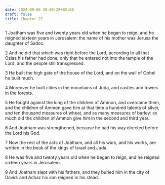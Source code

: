 ```yaml
---
date: 2024-09-06 20:00:28+02:00
draft: false
title: Chapter 27
---
```




1 Joatham was five and twenty years old when he began to reign, and he reigned sixteen years in Jerusalem: the name of his mother was Jerusa the daughter of Sadoc.

2 And he did that which was right before the Lord, according to all that Ozias his father had done, only that he entered not into the temple of the Lord, and the people still transgressed.

3 He built the high gate of the house of the Lord, and on the wall of Ophel he built much.

4 Moreover he built cities in the mountains of Juda, and castles and towers in the forests.

5 He fought against the king of the children of Ammon, and overcame them, and the children of Ammon gave him at that time a hundred talents of silver, and ten thousand measures of wheat, and as many measures of barley: so much did the children of Ammon give him in the second and third year.

6 And Joatham was strengthened, because he had his way directed before the Lord his God.

7 Now the rest of the acts of Joatham, and all his wars, and his works, are written in the book of the kings of Israel and Juda.

8 He was five and twenty years old when he began to reign, and he reigned sixteen years in Jerusalem.

9 And Joatham slept with his fathers, and they buried him in the city of David: and Achaz his son reigned in his stead.

